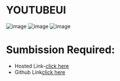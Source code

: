 # YOUTUBEUI
![image](https://github.com/namishagurunani/YOUTUBEUI/assets/126158413/f4ac2628-550a-440a-8559-89dcab391dba)
![image](https://github.com/namishagurunani/YOUTUBEUI/assets/126158413/5984ebb6-eb2d-4830-9c89-befecb328ff0)
![image](https://github.com/namishagurunani/YOUTUBEUI/assets/126158413/6c5dfd46-03e7-43a9-87a0-8ea3d4ed9818)

# Sumbission Required:
- Hosted Link-[click here](https://namishagurunani.github.io/YOUTUBEUI/)
- Github Link[click here](https://github.com/namishagurunani/YOUTUBEUI)

